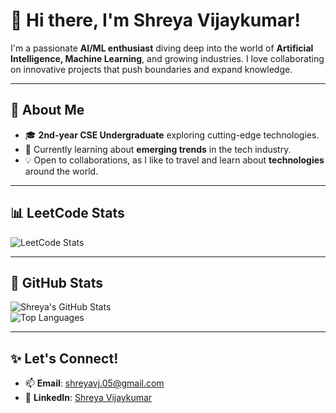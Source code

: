 # 👋 Hi there, I'm Shreya Vijaykumar!

I'm a passionate **AI/ML enthusiast** diving deep into the world of **Artificial Intelligence, Machine Learning**, and growing industries.
I love collaborating on innovative projects that push boundaries and expand knowledge.

---

## 👀 About Me
- 🎓 **2nd-year CSE Undergraduate** exploring cutting-edge technologies.
- 🌱 Currently learning about **emerging trends** in the tech industry.
- 💡 Open to collaborations, as I like to travel and learn about **technologies** around the world.

---

## 📊 LeetCode Stats
![LeetCode Stats](https://leetcard.jacoblin.cool/shreyavj_05)


---

## 🌟 GitHub Stats
![Shreya's GitHub Stats](https://github-readme-stats.vercel.app/api?username=ShreyaVijaykumar&show_icons=true&theme=radical)  
![Top Languages](https://github-readme-stats.vercel.app/api/top-langs/?username=ShreyaVijaykumar&layout=compact&theme=radical)

---

## ✨ Let's Connect!
- 📫 **Email**: [shreyavj.05@gmail.com](mailto:shreyavj.05@gmail.com)
- 💼 **LinkedIn**: [Shreya Vijaykumar](https://www.linkedin.com/in/shreya-vijaykumar-1b5855289/)
